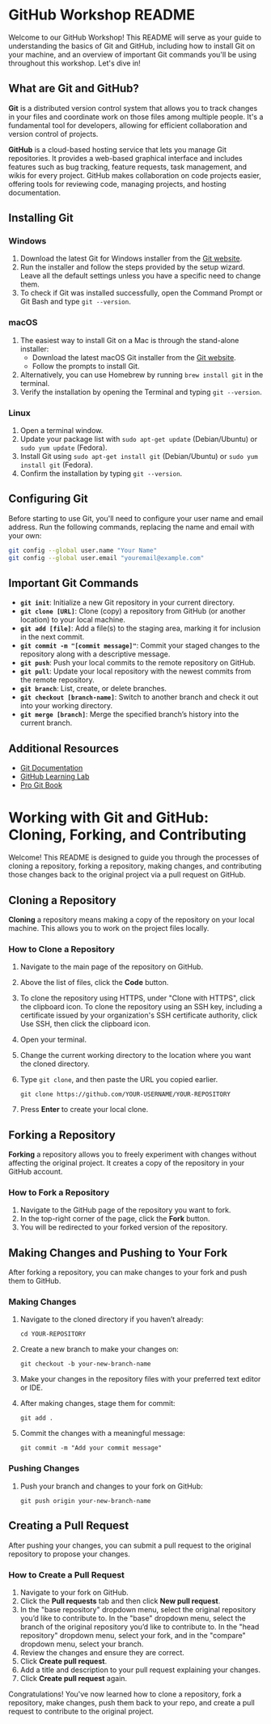 # GitHub Workshop README

Welcome to our GitHub Workshop! This README will serve as your guide to understanding the basics of Git and GitHub, including how to install Git on your machine, and an overview of important Git commands you'll be using throughout this workshop. Let's dive in!

## What are Git and GitHub?

**Git** is a distributed version control system that allows you to track changes in your files and coordinate work on those files among multiple people. It's a fundamental tool for developers, allowing for efficient collaboration and version control of projects.

**GitHub** is a cloud-based hosting service that lets you manage Git repositories. It provides a web-based graphical interface and includes features such as bug tracking, feature requests, task management, and wikis for every project. GitHub makes collaboration on code projects easier, offering tools for reviewing code, managing projects, and hosting documentation.

## Installing Git

### Windows

1. Download the latest Git for Windows installer from the [Git website](https://git-scm.com/download/win).
2. Run the installer and follow the steps provided by the setup wizard. Leave all the default settings unless you have a specific need to change them.
3. To check if Git was installed successfully, open the Command Prompt or Git Bash and type `git --version`.

### macOS

1. The easiest way to install Git on a Mac is through the stand-alone installer:
   - Download the latest macOS Git installer from the [Git website](https://git-scm.com/download/mac).
   - Follow the prompts to install Git.
2. Alternatively, you can use Homebrew by running `brew install git` in the terminal.
3. Verify the installation by opening the Terminal and typing `git --version`.

### Linux

1. Open a terminal window.
2. Update your package list with `sudo apt-get update` (Debian/Ubuntu) or `sudo yum update` (Fedora).
3. Install Git using `sudo apt-get install git` (Debian/Ubuntu) or `sudo yum install git` (Fedora).
4. Confirm the installation by typing `git --version`.

## Configuring Git

Before starting to use Git, you'll need to configure your user name and email address. Run the following commands, replacing the name and email with your own:

```bash
git config --global user.name "Your Name"
git config --global user.email "youremail@example.com"
```

## Important Git Commands

- **`git init`**: Initialize a new Git repository in your current directory.
- **`git clone [URL]`**: Clone (copy) a repository from GitHub (or another location) to your local machine.
- **`git add [file]`**: Add a file(s) to the staging area, marking it for inclusion in the next commit.
- **`git commit -m "[commit message]"`**: Commit your staged changes to the repository along with a descriptive message.
- **`git push`**: Push your local commits to the remote repository on GitHub.
- **`git pull`**: Update your local repository with the newest commits from the remote repository.
- **`git branch`**: List, create, or delete branches.
- **`git checkout [branch-name]`**: Switch to another branch and check it out into your working directory.
- **`git merge [branch]`**: Merge the specified branch’s history into the current branch.

## Additional Resources

- [Git Documentation](https://git-scm.com/doc)
- [GitHub Learning Lab](https://lab.github.com/)
- [Pro Git Book](https://git-scm.com/book/en/v2)


# Working with Git and GitHub: Cloning, Forking, and Contributing

Welcome! This README is designed to guide you through the processes of cloning a repository, forking a repository, making changes, and contributing those changes back to the original project via a pull request on GitHub.

## Cloning a Repository

**Cloning** a repository means making a copy of the repository on your local machine. This allows you to work on the project files locally.

### How to Clone a Repository

1. Navigate to the main page of the repository on GitHub.
2. Above the list of files, click the **Code** button.
3. To clone the repository using HTTPS, under "Clone with HTTPS", click the clipboard icon. To clone the repository using an SSH key, including a certificate issued by your organization's SSH certificate authority, click Use SSH, then click the clipboard icon.
4. Open your terminal.
5. Change the current working directory to the location where you want the cloned directory.
6. Type `git clone`, and then paste the URL you copied earlier.
   
   ```
   git clone https://github.com/YOUR-USERNAME/YOUR-REPOSITORY
   ```

7. Press **Enter** to create your local clone.

## Forking a Repository

**Forking** a repository allows you to freely experiment with changes without affecting the original project. It creates a copy of the repository in your GitHub account.

### How to Fork a Repository

1. Navigate to the GitHub page of the repository you want to fork.
2. In the top-right corner of the page, click the **Fork** button.
3. You will be redirected to your forked version of the repository.

## Making Changes and Pushing to Your Fork

After forking a repository, you can make changes to your fork and push them to GitHub.

### Making Changes

1. Navigate to the cloned directory if you haven’t already:

   ```
   cd YOUR-REPOSITORY
   ```

2. Create a new branch to make your changes on:

   ```
   git checkout -b your-new-branch-name
   ```

3. Make your changes in the repository files with your preferred text editor or IDE.

4. After making changes, stage them for commit:

   ```
   git add .
   ```

5. Commit the changes with a meaningful message:

   ```
   git commit -m "Add your commit message"
   ```

### Pushing Changes

1. Push your branch and changes to your fork on GitHub:

   ```
   git push origin your-new-branch-name
   ```

## Creating a Pull Request

After pushing your changes, you can submit a pull request to the original repository to propose your changes.

### How to Create a Pull Request

1. Navigate to your fork on GitHub.
2. Click the **Pull requests** tab and then click **New pull request**.
3. In the "base repository" dropdown menu, select the original repository you’d like to contribute to. In the "base" dropdown menu, select the branch of the original repository you’d like to contribute to. In the "head repository" dropdown menu, select your fork, and in the "compare" dropdown menu, select your branch.
4. Review the changes and ensure they are correct.
5. Click **Create pull request**.
6. Add a title and description to your pull request explaining your changes.
7. Click **Create pull request** again.

Congratulations! You've now learned how to clone a repository, fork a repository, make changes, push them back to your repo, and create a pull request to contribute to the original project.

